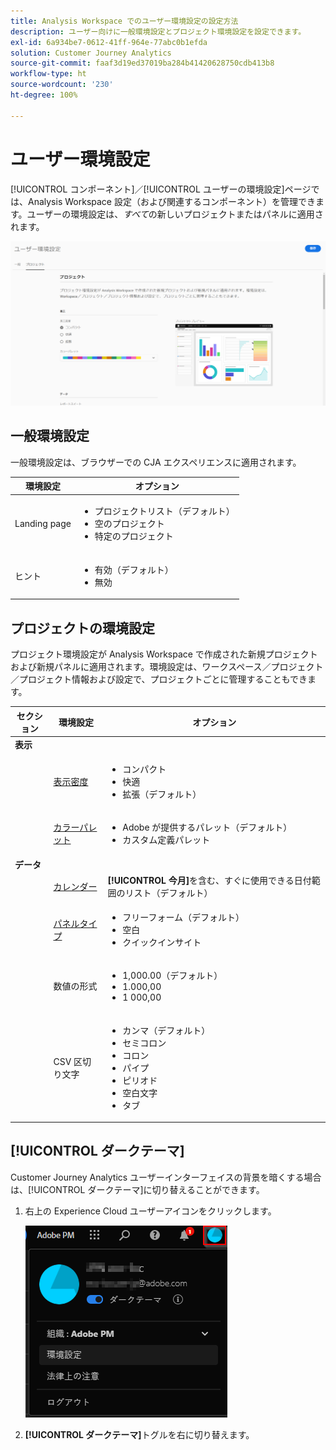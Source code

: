 ```yaml
---
title: Analysis Workspace でのユーザー環境設定の設定方法
description: ユーザー向けに一般環境設定とプロジェクト環境設定を設定できます。
exl-id: 6a934be7-0612-41ff-964e-77abc0b1efda
solution: Customer Journey Analytics
source-git-commit: faaf3d19ed37019ba284b41420628750cdb413b8
workflow-type: ht
source-wordcount: '230'
ht-degree: 100%

---
```


# ユーザー環境設定

[!UICONTROL コンポーネント]／[!UICONTROL ユーザーの環境設定]ページでは、Analysis Workspace 設定（および関連するコンポーネント）を管理できます。ユーザーの環境設定は、*すべて*&#x200B;の新しいプロジェクトまたはパネルに適用されます。

![ユーザー環境設定](assets/user-preferences.png)

## 一般環境設定

一般環境設定は、ブラウザーでの CJA エクスペリエンスに適用されます。

| 環境設定 | オプション |
| --- | --- |
| Landing page | <ul><li>プロジェクトリスト（デフォルト）</li><li>空のプロジェクト</li><li>特定のプロジェクト</li></ul> |
| ヒント | <ul><li>有効（デフォルト）</li><li>無効</li></ul> |

## プロジェクトの環境設定

プロジェクト環境設定が Analysis Workspace で作成された新規プロジェクトおよび新規パネルに適用されます。環境設定は、ワークスペース／プロジェクト／プロジェクト情報および設定で、プロジェクトごとに管理することもできます。

| セクション | 環境設定 | オプション |
| --- | --- | --- |
| **表示** |  |  |
|  | [表示密度](https://experienceleague.adobe.com/docs/analytics-platform/using/cja-workspace/build-workspace-project/view-density.html?lang=ja) | <ul><li>コンパクト</li><li>快適</li><li>拡張（デフォルト）</li></ul> |
|  | [カラーパレット](https://experienceleague.adobe.com/docs/analytics-platform/using/cja-workspace/build-workspace-project/color-palettes.html?lang=ja) | <ul><li>Adobe が提供するパレット（デフォルト）</li><li>カスタム定義パレット</li></ul> |
| **データ** |  |  |
|  | [カレンダー](https://experienceleague.adobe.com/docs/analytics-platform/using/cja-workspace/panels/panels.html?lang=ja#calendar) | **[!UICONTROL 今月]**&#x200B;を含む、すぐに使用できる日付範囲のリスト（デフォルト）  |
|  | [パネルタイプ](https://experienceleague.adobe.com/docs/analytics-platform/using/cja-workspace/panels/panels.html?lang=ja) | <ul><li>フリーフォーム（デフォルト）</li><li>空白</li><li>クイックインサイト</li></ul> |
|  | 数値の形式 | <ul><li>1,000.00（デフォルト）</li><li>1.000,00</li><li>1 000,00</li></ul> |
|  | CSV 区切り文字 | <ul><li>カンマ（デフォルト）</li><li>セミコロン</li><li>コロン</li><li>パイプ</li><li>ピリオド</li><li>空白文字</li><li>タブ</li></ul> |

## [!UICONTROL ダークテーマ]

Customer Journey Analytics ユーザーインターフェイスの背景を暗くする場合は、[!UICONTROL ダークテーマ]に切り替えることができます。

1. 右上の Experience Cloud ユーザーアイコンをクリックします。

   ![ダークテーマ](assets/dark-theme.png)

1. **[!UICONTROL ダークテーマ]**&#x200B;トグルを右に切り替えます。

